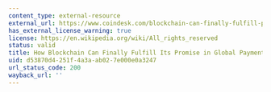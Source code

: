 ```yaml
---
content_type: external-resource
external_url: https://www.coindesk.com/blockchain-can-finally-fulfill-promise-global-payments
has_external_license_warning: true
license: https://en.wikipedia.org/wiki/All_rights_reserved
status: valid
title: How Blockchain Can Finally Fulfill Its Promise in Global Payments
uid: d53870d4-251f-4a3a-ab02-7e000e0a3247
url_status_code: 200
wayback_url: ''
---
```

